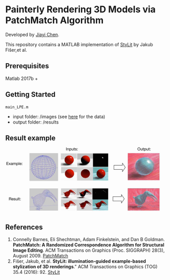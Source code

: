 # Painterly Rendering 3D Models via PatchMatch Algorithm

Developed by [Jiayi Chen](https://github.com/jia-yi-chen).

This repository contains a MATLAB implementation of [StyLit](https://dl.acm.org/citation.cfm?id=2925948) by Jakub Fišer,et al.

## Prerequisites

Matlab 2017b +

## Getting Started

```
main_LPE.m
```
* input folder: /images (see [here](https://github.com/jia-yi-chen/3dModel-to-2dArt-Dataset) for the data)
* output folder: /results

## Result example

 ![image](https://github.com/jia-yi-chen/Painting3dModel/blob/master/results/4.jpg)

## References

1. Connelly Barnes, Eli Shechtman, Adam Finkelstein, and Dan B Goldman.
**PatchMatch: A Randomized Correspondence Algorithm for Structural Image Editing**.
ACM Transactions on Graphics (Proc. SIGGRAPH) 28(3), August 2009. [PatchMatch](https://gfx.cs.princeton.edu/pubs/Barnes_2009_PAR/index.php)
2. Fišer, Jakub, et al. **StyLit: illumination-guided example-based stylization of 3D renderings**." ACM Transactions on Graphics (TOG) 35.4 (2016): 92. [StyLit](https://dl.acm.org/citation.cfm?id=2925948)
